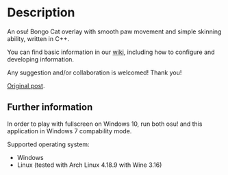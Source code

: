 # Description
An osu! Bongo Cat overlay with smooth paw movement and simple skinning ability, written in C++.

You can find basic information in our [wiki](https://github.com/kuroni/bongocat-osu/wiki), including how to configure and developing information.

Any suggestion and/or collaboration is welcomed! Thank you!

[Original post](https://www.reddit.com/r/osugame/comments/9hrkte/i_know_bongo_cat_is_getting_old_but_heres_a_nicer/).

## Further information
In order to play with fullscreen on Windows 10, run both osu! and this application in Windows 7 compability mode.

Supported operating system:
* Windows
* Linux (tested with Arch Linux 4.18.9 with Wine 3.16)